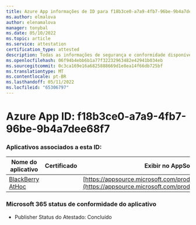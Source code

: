 ```yaml
---
title: Azure App informações de ID para f18b3ce0-a7a9-4fb7-96be-9b4a7dee68f7
ms.author: elmalova
author: elenamalova
manager: tonybal
ms.date: 05/10/2022
ms.topic: article
ms.service: attestation
certification_type: attested
description: Todas as informações de segurança e conformidade disponíveis para f18b3ce0-a7a9-4fb7-96be-9b4a7dee68f7.
ms.openlocfilehash: 06f94b4ebb6b1a77f32232963482e42941b034eb
ms.sourcegitcommit: 0c3ca169e16a6825888669d1e8ea14f66db725bf
ms.translationtype: MT
ms.contentlocale: pt-BR
ms.lasthandoff: 05/11/2022
ms.locfileid: "65306797"
---
```

# <a name="azure-app-id-f18b3ce0-a7a9-4fb7-96be-9b4a7dee68f7"></a>Azure App ID: f18b3ce0-a7a9-4fb7-96be-9b4a7dee68f7


### <a name="apps-associated-with-this-id"></a>Aplicativos associados a esta ID:
| **Nome do aplicativo** | **Certificado** | **Exibir no AppSource** |
|--------------|---------------|-----------------------|
| [BlackBerry AtHoc](../forward/WA200003065.md) |  | [https://appsource.microsoft.com/product/office/WA200003065](https://appsource.microsoft.com/product/office/WA200003065) |

### <a name="microsoft-365-app-compliance-status"></a>Microsoft 365 status de conformidade do aplicativo
- Publisher Status do Atestado: Concluído
